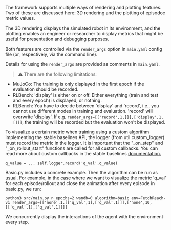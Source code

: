 The framework supports multiple ways of rendering and plotting features. Two of these are discussed here: 3D rendering and the plotting of episodoc metric values. 

The 3D rendering displays the simulated robot in its environment, and the plotting enables an engineer or researcher to display metrics that might be useful for presentation and debugging purposes. 

Both features are controlled via the `render_args` option in `main.yaml` config file (or, respectively, via the command line).

Details for using the `render_args` are provided as comments in `main.yaml`. 

> ⚠ There are the following limitations:

* MuJoCo: The training is only displayed in the first epoch if the evaluation should be recorded.
* RLBench: 'display' is either on or off. Either everything (train and test and every epoch) is displayed, or nothing.
* RLBench: You have to decide between 'display' and 'record', i.e., you cannot use different modes in training and evaluation. 'record' will overwrite 'display'. If e.g. `render_args=[['record',1,[]],['display',1,[]]]`, the training will be recorded but the evaluation won't be displayed.

To visualize a certain metric when training using a custom algorithm implementing the stable baselines API, the logger (from util.custom_logger) must record the metric in the logger. It is important that the "_on_step" and "_on_rollout_start" functions are called for all custom callbacks. You can read more about custom callbacks in the stable baselines [documentation.](https://stable-baselines.readthedocs.io/en/master/guide/callbacks.html)


`
q_value = ...
self.logger.record('q_val',q_value)
`

Basic.py includes a concrete example. Then the algorithm can be run as usual. For example, in the case where we want to visualize the metric 'q_val' for each episode/rollout and close the animation after every episode in basic.py, we run:

`python3 src/main.py n_epochs=2 wandb=0 algorithm=basic env=FetchReach-v1 render_args=[['none',1,[['q_val',1],['q_val',1]]],['none',10,[['q_val',1],['q_val',1]]]]`

We concurrently display the interactions of the agent with the environment every step.
